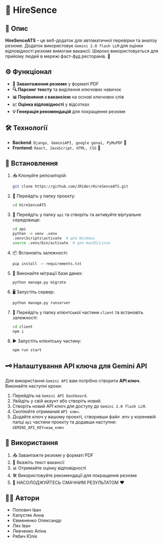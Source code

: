 # 📄 HireSence

## 📝 Опис

**HireSenceATS** – це веб-додаток для автоматичної перевірки та аналізу резюме.
Додаток використовує `Gemini 2.0 flash LLM` для оцінки відповідності резюме вимогам вакансії.
Широко використовується для прийому людей в мережі фаст-фуд ресторанів. 🍔

## ⚙️ Функціонал

- **📂 Завантаження резюме** у форматі PDF
- **🔍 Парсинг тексту** та виділення ключових навичок
- **📊 Порівняння з вакансією** на основі ключових слів
- **📈 Оцінка відповідності** у відсотках
- **💡 Генерація рекомендацій** для покращення резюме

## 🛠️ Технології

- **Backend**: `Django, GeminiAPI, google genai, PyMuPDF` 🐍
- **Frontend**: `React, JavaScript, HTML, CSS` 🎨

## 🚀 Встановлення

1. 📥 Клонуйте репозиторій:
   ```sh
   git clone https://github.com/JR1der/HireSenceATS.git
   ```
2. 📁 Перейдіть у папку проєкту:
   ```sh
   cd HireSenceATS
   ```
3. 🔧 Перейдіть у папку `api` та створіть та активуйте віртуальне середовище:
   ```sh
   cd api
   python -m venv .venv
   .venv\Scripts\activate  # для Windows
   source .venv/bin/activate  # для macOS/Linux
   ```
4. 📦 Встановіть залежності:
   ```sh
   pip install -r requirements.txt
   ```
5. 📜 Виконайте міграції бази даних:
   ```sh
   python manage.py migrate
   ```
6. 🖥️ Запустіть сервер:
   ```sh
   python manage.py runserver
   ```
7. 🎨 Перейдіть у папку клієнтської частини `client` та встановіть залежності:
   ```sh
   cd client
   npm i
   ```
8. ▶️ Запустіть клієнтську частину:
   ```sh
   npm run start
   ```

## 🗝️ Налаштування API ключа для Gemini API

Для використання `Gemini API` вам потрібно створити **API ключ**. Виконайте наступні кроки:

1. Перейдіть на `Gemini API Dashboard`.
2. Увійдіть у свій акаунт або створіть новий.
3. Створіть новий API ключ для доступу до `Gemini 2.0 flash LLM`.
4. Скопіюйте отриманий `API ключ`.
5. Додайте ключ у вашому проєкті, створивши файл .env у кореневій папці `api` частини проєкту та додавши наступне:
   `GEMINI_API_KEY=ваш_ключ`

## 🎯 Використання

1. 📤 Завантажте резюме у форматі PDF
2. 🔗 Вкажіть текст вакансії
3. 📊 Отримайте оцінку відповідності
4. 🛠️ Використовуйте рекомендації для покращення резюме
5. 🍔 НАСОЛОДЖУЙТЕСЬ СМАЧНИМ РЕЗУЛЬТАТОМ ♥

## 👨‍💻 Автори

- Попович Іван
- Капустяк Анна
- Євмененко Олександр
- Лях Іван
- Левченко Аліна
- Рябич Юлія